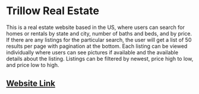# Trillow Real Estate

This is a real estate website based in the US, where users can search for homes or rentals by state and city, number of baths and beds, and by price. If there are any listings for the particular search, the user will get a list of 50 results per page with pagination at the bottom. Each listing can be viewed individually where users can see pictures if available and the available details about the listing. Listings can be filtered by newest, price high to low, and price low to high.

## [Website Link](https://trillow-real-estate.pages.dev/)
